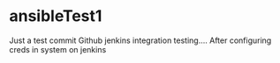 # ansibleTest1 
Just a test commit 
Github jenkins integration testing.... 
After configuring creds in system on jenkins
